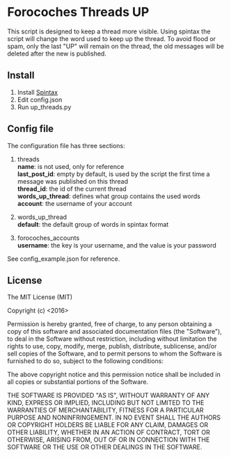 # Forocoches Threads UP
This script is designed to keep a thread more visible. Using spintax the script will change the word used to keep up the thread. To avoid flood or spam, only the last "UP" will remain on the thread, the old messages will be deleted after the new is published.

## Install
1. Install [Spintax](https://github.com/rexibit/spintax)
2. Edit config.json
3. Run up_threads.py

## Config file
The configuration file has three sections:

1. threads  
**name**: is not used, only for reference  
**last_post_id**: empty by default, is used by the script the first time a message was published on this thread  
**thread_id**: the id of the current thread  
**words_up_thread**: defines what group contains the used words  
**account**: the username of your account  

2. words_up_thread  
**default**: the default group of words in spintax format  

3. forocoches_accounts  
**username**: the key is your username, and the value is your password  

See config_example.json for reference.

## License
 
The MIT License (MIT)

Copyright (c) <2016> <brincowale>

Permission is hereby granted, free of charge, to any person obtaining a copy of this software and associated documentation files (the "Software"), to deal in the Software without restriction, including without limitation the rights to use, copy, modify, merge, publish, distribute, sublicense, and/or sell copies of the Software, and to permit persons to whom the Software is furnished to do so, subject to the following conditions:

The above copyright notice and this permission notice shall be included in all copies or substantial portions of the Software.

THE SOFTWARE IS PROVIDED "AS IS", WITHOUT WARRANTY OF ANY KIND, EXPRESS OR IMPLIED, INCLUDING BUT NOT LIMITED TO THE WARRANTIES OF MERCHANTABILITY, FITNESS FOR A PARTICULAR PURPOSE AND NONINFRINGEMENT. IN NO EVENT SHALL THE AUTHORS OR COPYRIGHT HOLDERS BE LIABLE FOR ANY CLAIM, DAMAGES OR OTHER LIABILITY, WHETHER IN AN ACTION OF CONTRACT, TORT OR OTHERWISE, ARISING FROM, OUT OF OR IN CONNECTION WITH THE SOFTWARE OR THE USE OR OTHER DEALINGS IN THE SOFTWARE.
